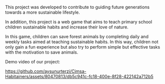 This project was developed to contribute to guiding future generations towards a more sustainable lifestyle.

In addition, this project is a web game that aims to teach primary school children sustainable habits and increase their love of nature.

In this game, children can save forest animals by completing daily and weekly tasks aimed at teaching sustainable habits. In this way, children not only gain a fun experience but also try to perform simple but effective tasks with the motivation to save animals.

Demo video of our project:



https://github.com/aysunurterzi/Cimsa-Habitainers/assets/80470813/db5c941c-fc18-400e-8f28-422142a712b5

